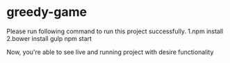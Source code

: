 # greedy-game
Please run following command to run this project successfully.
1.npm install
2.bower install
gulp
npm start

Now, you're able to see live and running project with desire functionality
